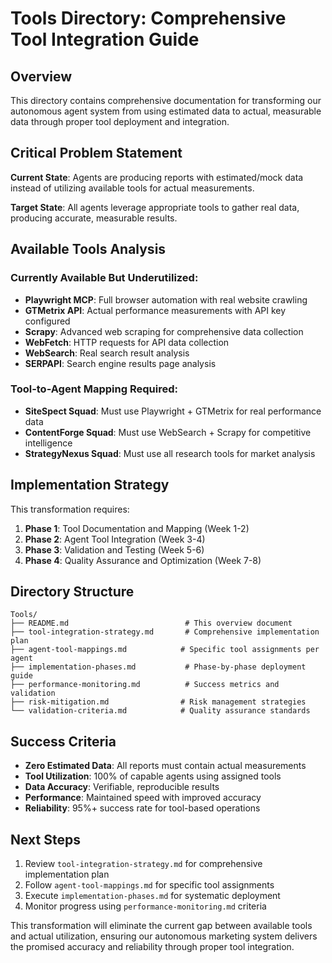 # Tools Directory: Comprehensive Tool Integration Guide

## Overview

This directory contains comprehensive documentation for transforming our autonomous agent system from using estimated data to actual, measurable data through proper tool deployment and integration.

## Critical Problem Statement

**Current State**: Agents are producing reports with estimated/mock data instead of utilizing available tools for actual measurements.

**Target State**: All agents leverage appropriate tools to gather real data, producing accurate, measurable results.

## Available Tools Analysis

### Currently Available But Underutilized:
- **Playwright MCP**: Full browser automation with real website crawling
- **GTMetrix API**: Actual performance measurements with API key configured
- **Scrapy**: Advanced web scraping for comprehensive data collection
- **WebFetch**: HTTP requests for API data collection
- **WebSearch**: Real search result analysis
- **SERPAPI**: Search engine results page analysis

### Tool-to-Agent Mapping Required:
- **SiteSpect Squad**: Must use Playwright + GTMetrix for real performance data
- **ContentForge Squad**: Must use WebSearch + Scrapy for competitive intelligence
- **StrategyNexus Squad**: Must use all research tools for market analysis

## Implementation Strategy

This transformation requires:

1. **Phase 1**: Tool Documentation and Mapping (Week 1-2)
2. **Phase 2**: Agent Tool Integration (Week 3-4) 
3. **Phase 3**: Validation and Testing (Week 5-6)
4. **Phase 4**: Quality Assurance and Optimization (Week 7-8)

## Directory Structure

```
Tools/
├── README.md                          # This overview document
├── tool-integration-strategy.md       # Comprehensive implementation plan
├── agent-tool-mappings.md            # Specific tool assignments per agent
├── implementation-phases.md           # Phase-by-phase deployment guide
├── performance-monitoring.md          # Success metrics and validation
├── risk-mitigation.md                # Risk management strategies
└── validation-criteria.md            # Quality assurance standards
```

## Success Criteria

- **Zero Estimated Data**: All reports must contain actual measurements
- **Tool Utilization**: 100% of capable agents using assigned tools
- **Data Accuracy**: Verifiable, reproducible results
- **Performance**: Maintained speed with improved accuracy
- **Reliability**: 95%+ success rate for tool-based operations

## Next Steps

1. Review `tool-integration-strategy.md` for comprehensive implementation plan
2. Follow `agent-tool-mappings.md` for specific tool assignments
3. Execute `implementation-phases.md` for systematic deployment
4. Monitor progress using `performance-monitoring.md` criteria

This transformation will eliminate the current gap between available tools and actual utilization, ensuring our autonomous marketing system delivers the promised accuracy and reliability through proper tool integration.